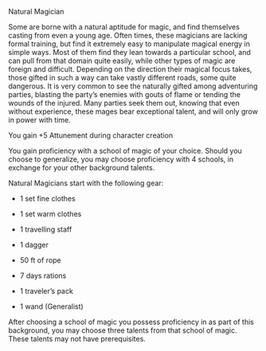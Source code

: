 Natural Magician

Some are borne with a natural aptitude for magic, and find themselves
casting from even a young age. Often times, these magicians are lacking
formal training, but find it extremely easy to manipulate magical energy
in simple ways. Most of them find they lean towards a particular school,
and can pull from that domain quite easily, while other types of magic
are foreign and difficult. Depending on the direction their magical
focus takes, those gifted in such a way can take vastly different roads,
some quite dangerous. It is very common to see the naturally gifted
among adventuring parties, blasting the party’s enemies with gouts of
flame or tending the wounds of the injured. Many parties seek them out,
knowing that even without experience, these mages bear exceptional
talent, and will only grow in power with time.

<span class="underline">You gain +5 Attunement during character
creation</span>

<span class="underline">You gain proficiency with a school of magic of
your choice. Should you choose to generalize, you may choose proficiency
with 4 schools, in exchange for your other background talents.</span>

<span class="underline">Natural Magicians start with the following
gear:</span>

  - 1 set fine clothes

  - 1 set warm clothes

  - 1 travelling staff

  - 1 dagger

  - 50 ft of rope

  - 7 days rations

  - 1 traveler’s pack

  - 1 wand (Generalist)

<span class="underline">After choosing a school of magic you possess
proficiency in as part of this background, you may choose three talents
from that school of magic. These talents may not have
prerequisites.</span>
